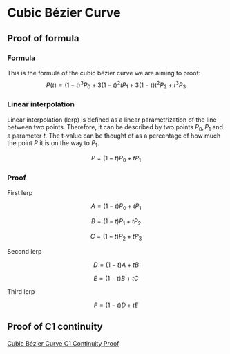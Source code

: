 # Cubic Bézier Curve

## Proof of formula

### Formula
This is the formula of the cubic bézier curve we are aiming to proof:
$$P(t) = (1-t)^3P_0+3(1-t)^2tP_1+3(1-t)t^2P_2+t^3P_3$$

### Linear interpolation
Linear interpolation (lerp) is defined as a linear parametrization of the line between two points.
Therefore, it can be described by two points $P_0, P_1$ and a parameter $t$.
The t-value can be thought of as a percentage of how much the point $P$ it is on the way to $P_1$.

$$ P = (1-t)P_0 + tP_1$$

### Proof

First lerp

$$A=(1-t)P_0+tP_1$$

$$B=(1-t)P_1+tP_2$$

$$C=(1-t)P_2+tP_3$$


Second lerp

$$D=(1-t)A+tB$$

$$E=(1-t)B+tC$$



Third lerp

$$F=(1-t)D+tE$$


## Proof of C1 continuity
[Cubic Bézier Curve C1 Continuity Proof](https://docs.google.com/document/d/1yOPxu6LAcAWaRyBlGrb4e02S1lrvkTArEI2bsm8eq4w/edit?usp=sharing)
